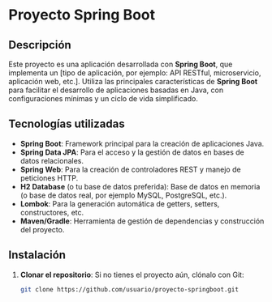 # Proyecto Spring Boot

## Descripción

Este proyecto es una aplicación desarrollada con **Spring Boot**, que implementa un [tipo de aplicación, por ejemplo: API RESTful, microservicio, aplicación web, etc.]. Utiliza las principales características de **Spring Boot** para facilitar el desarrollo de aplicaciones basadas en Java, con configuraciones mínimas y un ciclo de vida simplificado.

## Tecnologías utilizadas

- **Spring Boot**: Framework principal para la creación de aplicaciones Java.
- **Spring Data JPA**: Para el acceso y la gestión de datos en bases de datos relacionales.
- **Spring Web**: Para la creación de controladores REST y manejo de peticiones HTTP.
- **H2 Database** (o tu base de datos preferida): Base de datos en memoria (o base de datos real, por ejemplo MySQL, PostgreSQL, etc.).
- **Lombok**: Para la generación automática de getters, setters, constructores, etc.
- **Maven/Gradle**: Herramienta de gestión de dependencias y construcción del proyecto.


## Instalación

1. **Clonar el repositorio**:
   Si no tienes el proyecto aún, clónalo con Git:

   ```bash
   git clone https://github.com/usuario/proyecto-springboot.git
